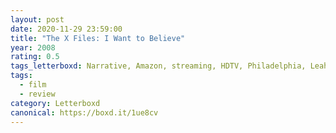 ```yaml
---
layout: post 
date: 2020-11-29 23:59:00
title: "The X Files: I Want to Believe"
year: 2008
rating: 0.5
tags_letterboxd: Narrative, Amazon, streaming, HDTV, Philadelphia, Leah
tags:
  - film
  - review
category: Letterboxd
canonical: https://boxd.it/1ue8cv
---
```


